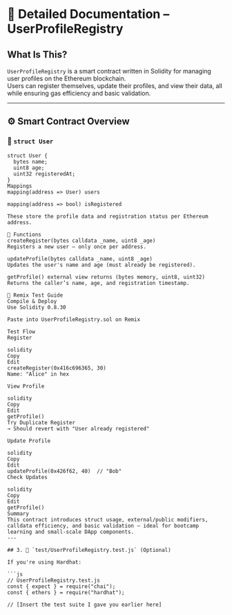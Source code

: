 # 📘 Detailed Documentation – UserProfileRegistry

## What Is This?

`UserProfileRegistry` is a smart contract written in Solidity for managing user profiles on the Ethereum blockchain.  
Users can register themselves, update their profiles, and view their data, all while ensuring gas efficiency and basic validation.

---

## ⚙️ Smart Contract Overview

### 🧱 `struct User`
```solidity
struct User {
  bytes name;
  uint8 age;
  uint32 registeredAt;
}
Mappings
mapping(address => User) users

mapping(address => bool) isRegistered

These store the profile data and registration status per Ethereum address.

🔧 Functions
createRegister(bytes calldata _name, uint8 _age)
Registers a new user — only once per address.

updateProfile(bytes calldata _name, uint8 _age)
Updates the user's name and age (must already be registered).

getProfile() external view returns (bytes memory, uint8, uint32)
Returns the caller’s name, age, and registration timestamp.

🧪 Remix Test Guide
Compile & Deploy
Use Solidity 0.8.30

Paste into UserProfileRegistry.sol on Remix

Test Flow
Register

solidity
Copy
Edit
createRegister(0x416c696365, 30)
Name: "Alice" in hex

View Profile

solidity
Copy
Edit
getProfile()
Try Duplicate Register
→ Should revert with "User already registered"

Update Profile

solidity
Copy
Edit
updateProfile(0x426f62, 40)  // "Bob"
Check Updates

solidity
Copy
Edit
getProfile()
Summary
This contract introduces struct usage, external/public modifiers, calldata efficiency, and basic validation — ideal for bootcamp learning and small-scale DApp components.
---

## 3. 🧪 `test/UserProfileRegistry.test.js` (Optional)

If you're using Hardhat:

```js
// UserProfileRegistry.test.js
const { expect } = require("chai");
const { ethers } = require("hardhat");

// [Insert the test suite I gave you earlier here]

